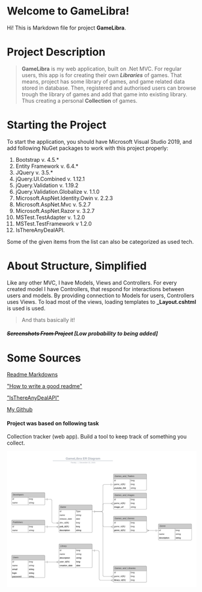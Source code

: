 ﻿# Welcome to GameLibra!

Hi! This is Markdown file for project **GameLibra**.


# Project Description

> **GameLibra** is my web application, built on .Net MVC. For regular users, this app is for creating their own ***Libraries***  of games. 
> That means, project has some library of games, and game related data stored in database. Then, registered and authorised users can browse trough the library of games and add that game into existing library. 
> Thus creating a personal **Collection** of games.

# Starting the Project

To start the application, you should have Microsoft Visual Studio 2019, and add following NuGet packages to work with this project properly:
 1. Bootstrap v. 4.5.*
 2. Entity Framework v. 6.4.*
 3. JQuery v. 3.5.*
 4. jQuery.UI.Combined v. 1.12.1
 5. jQuery.Validation v. 1.19.2
 6. jQuery.Validation.Globalize v. 1.1.0
 7. Microsoft.AspNet.Identity.Owin v. 2.2.3
 8. Microsoft.AspNet.Mvc v. 5.2.7
 9. Microsoft.AspNet.Razor v. 3.2.7
 10. MSTest.TestAdapter v. 1.2.0
 11. MSTest.TestFramework v 1.2.0
 12. IsThereAnyDealAPI.

Some of the given items from the list can also be categorized as used tech.

# About Structure, Simplified
Like any other MVC, I have Models, Views and Controllers. For every created model I have Controllers, that respond for interactions between users and models.
By providing connection to Models for users, Controllers uses Views.
To load most of the views, loading templates to **_Layout.cshtml** is used is used. 
> And thats basically it!

##### ~~Screenshots From Project~~ [_Low probability to being added_]

# Some Sources
[Readme Markdowns](https://docs.github.com/en/free-pro-team@latest/github/writing-on-github/basic-writing-and-formatting-syntax)

["How to write a good readme"](https://medium.com/@meakaakka/a-beginners-guide-to-writing-a-kickass-readme-7ac01da88ab3)

["IsThereAnyDealAPI"](https://itad.docs.apiary.io/#)

[My Github](https://docs.github.com/Farad2020)

#### Project was based on following task

Collection tracker (web app). Build a tool to keep track of something you collect.

![alt text](https://github.com/Farad2020/GameLibra/blob/main/bonusDocs/C%23%20Dotnet%20ER%20Diagram.png)
